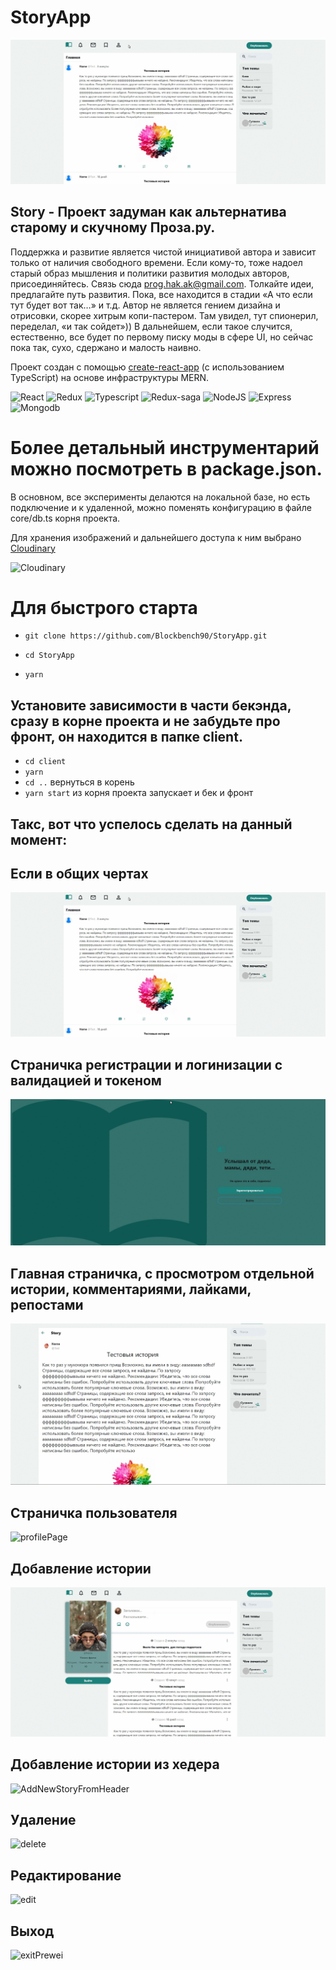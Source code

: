 # StoryApp
![Product Presentation Image](https://github.com/Blockbench90/StoryApp/blob/main/assetsMD/about.gif)

## Story - Проект задуман как альтернатива старому и скучному Проза.ру.
Поддержка и развитие является чистой инициативой автора и зависит
только от наличия свободного времени. Если кому-то, тоже надоел старый
образ мышления и политики развития молодых авторов, присоединяйтесь.
Связь сюда [prog.hak.ak@gmail.com](prog.hak.ak@gmail.com).
Толкайте идеи, предлагайте путь развития. Пока, все находится в стадии
«А что если тут будет вот так…» и т.д. Автор не является гением дизайна
и отрисовки, скорее хитрым копи-пастером. Там увидел, тут спионерил,
переделал, «и так сойдет»))
В дальнейшем, если такое случится, естественно,
все будет по первому писку моды в сфере UI, но сейчас пока так,
   сухо, сдержано и малость наивно.

Проект создан с помощью [create-react-app](https://www.npmjs.com/package/create-react-app)
(с использованием TypeScript) на основе инфраструктуры MERN.

![React](https://img.shields.io/badge/-React-00BFFF?style=for-the-badge&logo=react&logoColor=E0FFFF)
![Redux](https://img.shields.io/badge/-Redux-006400?style=for-the-badge&logo=Redux&logoColor=E0FFFF)
![Typescript](https://img.shields.io/badge/-Typescript-0000CD?style=for-the-badge&logo=typescript&logoColor=E0FFFF)
![Redux-saga](https://img.shields.io/badge/-ReduxSaga-FF4500?style=for-the-badge&logo=react&logoColor=E0FFFF)
![NodeJS](https://img.shields.io/badge/-NodeJS-006400?style=for-the-badge&logo=node.js&logoColor=E0FFFF)
![Express](https://img.shields.io/badge/-Express-006400?style=for-the-badge&logo=express&logoColor=E0FFFF)
![Mongodb](https://img.shields.io/badge/-Mongodb-006400?style=for-the-badge&logo=mongodb&logoColor=E0FFFF)

# Более детальный инструментарий можно посмотреть в package.json.
В основном, все эксперименты делаются на локальной базе, но есть подключение и к удаленной,
можно поменять конфигурацию в файле core/db.ts корня проекта.

Для хранения изображений и дальнейшего доступа к ним
выбрано [Cloudinary](https://cloudinary.com) 

![Cloudinary](https://img.shields.io/badge/-Cloudinary-00BFFF?style=for-the-badge&logo=Cloudinary&logoColor=E0FFFF)

# Для быстрого старта
- `git clone https://github.com/Blockbench90/StoryApp.git`


- `cd StoryApp`
  

- `yarn`
## Установите зависимости в части бекэнда, сразу в корне проекта и не забудьте про фронт, он находится в папке client.

- `cd client`
- `yarn`
- `cd ..` вернуться в корень
- `yarn start` из корня проекта запускает и бек и фронт

## Такс, вот что успелось сделать на данный момент:

## Если в общих чертах
![about](https://github.com/Blockbench90/StoryApp/blob/main/assetsMD/about.gif)

## Страничка регистрации и логинизации с валидацией и токеном
![Login](https://github.com/Blockbench90/StoryApp/blob/main/assetsMD/login.gif)

## Главная страничка, с просмотром отдельной истории, комментариями, лайками, репостами
![homePage](https://github.com/Blockbench90/StoryApp/blob/main/assetsMD/homePage.gif)

## Страничка пользователя
![profilePage](https://github.com/Blockbench90/StoryApp/blob/main/assetsMD/profileAbout.gif)

## Добавление истории
![addNewStory](https://github.com/Blockbench90/StoryApp/blob/main/assetsMD/addNewStory.gif)

## Добавление истории из хедера
![AddNewStoryFromHeader](https://github.com/Blockbench90/StoryApp/blob/main/assetsMD/AddNewStoryFromHeader.gif)

## Удаление
![delete](https://github.com/Blockbench90/StoryApp/blob/main/assetsMD/delete.gif)

## Редактирование
![edit](https://github.com/Blockbench90/StoryApp/blob/main/assetsMD/edit.gif)

## Выход
![exitPrewei](https://github.com/Blockbench90/StoryApp/blob/main/assetsMD/exitPrewei.gif)






